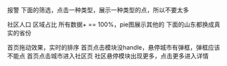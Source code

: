 报警
下面的筛选，点击一种类型，展示一种类型的点，所以不要太多


社区人口
区域占比
所有数据+ == 100%，pie图展示其他的
下面的山东都换成真实的省份

首页拖动效果，实时的排序
首页点击模块没handle，悬停城市有弹框，弹框应该不能点
首页点击城市进入社区页
社区悬停模块出现更多，点击更多进入详情

